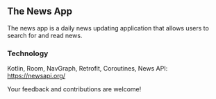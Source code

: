 ## The News App
The news app is a daily news updating application that allows users to search for and read news.

### Technology
Kotlin, Room, NavGraph, Retrofit, Coroutines,
News API: https://newsapi.org/


Your feedback and contributions are welcome!
